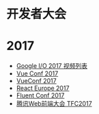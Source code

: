 开发者大会
========

# 2017
- [Google I/O 2017 视频列表](https://www.youtube.com/playlist?list=PLOU2XLYxmsIKC8eODk_RNCWv3fBcLvMMy)
- [Vue Conf 2017](https://juejin.im/post/591fa2d0a0bb9f005f3ccd1b)
- [VueConf 2017](http://vuejsdevelopers.com/2017/06/25/vue-conf-2017/?jsdojo_id=revue_vcf&utm_campaign=Revue%20newsletter&utm_medium=Newsletter&utm_source=Anthony%20Gore)
- [React Europe 2017 ](https://www.react-europe.org/#day-2017-May-17)
- [ Fluent Conf 2017](https://conferences.oreilly.com/fluent/fl-ca/public/schedule/grid/public/2017-06-21?view=list)
- [腾讯Web前端大会 TFC2017](http://tfc.alloyteam.com/ppt.html)
